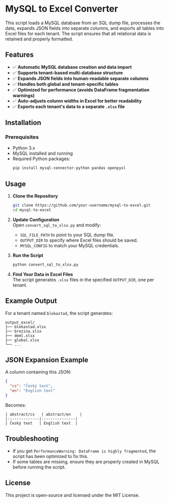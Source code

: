 # MySQL to Excel Converter

This script loads a MySQL database from an SQL dump file, processes the data, expands JSON fields into separate columns, and exports all tables into Excel files for each tenant. The script ensures that all relational data is retained and properly formatted.

## Features
- ✅ **Automatic MySQL database creation and data import**  
- ✅ **Supports tenant-based multi-database structure**  
- ✅ **Expands JSON fields into human-readable separate columns**  
- ✅ **Handles both global and tenant-specific tables**  
- ✅ **Optimized for performance (avoids DataFrame fragmentation warnings)**  
- ✅ **Auto-adjusts column widths in Excel for better readability**  
- ✅ **Exports each tenant's data to a separate `.xlsx` file**  

## Installation

### Prerequisites
- Python 3.x
- MySQL installed and running
- Required Python packages:
  ```sh
  pip install mysql-connector-python pandas openpyxl
  ```

## Usage

1. **Clone the Repository**
   ```sh
   git clone https://github.com/your-username/mysql-to-excel.git
   cd mysql-to-excel
   ```

2. **Update Configuration**  
   Open `convert_sql_to_xlsx.py` and modify:
   - `SQL_FILE_PATH` to point to your SQL dump file.
   - `OUTPUT_DIR` to specify where Excel files should be saved.
   - `MYSQL_CONFIG` to match your MySQL credentials.

3. **Run the Script**
   ```sh
   python convert_sql_to_xlsx.py
   ```

4. **Find Your Data in Excel Files**  
   The script generates `.xlsx` files in the specified `OUTPUT_DIR`, one per tenant.

## Example Output
For a tenant named `blekastad`, the script generates:
```
output_excel/
├── blekastad.xlsx
├── brezina.xlsx
├── deml.xlsx
├── global.xlsx
└── ...
```

## JSON Expansion Example
A column containing this JSON:
```json
{
  "cs": "Český text",
  "en": "English text"
}
```
Becomes:
```
| abstract/cs   | abstract/en    |
|--------------|---------------|
| Český text   | English text  |
```

## Troubleshooting
- If you get `PerformanceWarning: DataFrame is highly fragmented`, the script has been optimized to fix this.
- If some tables are missing, ensure they are properly created in MySQL before running the script.

## License
This project is open-source and licensed under the MIT License.

